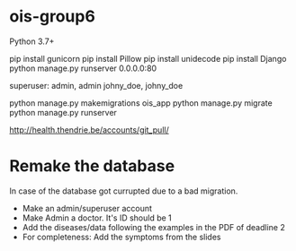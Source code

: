 # ois-group6

Python 3.7+

pip install gunicorn
pip install Pillow
pip install unidecode
pip install Django
python manage.py runserver 0.0.0.0:80

superuser: admin, admin
johny_doe, johny_doe

python manage.py makemigrations ois_app
python manage.py migrate
python manage.py runserver

http://health.thendrie.be/accounts/git_pull/


Remake the database
===================
In case of the database got currupted due to a bad migration.
- Make an admin/superuser account
- Make Admin a doctor. It's ID should be 1
- Add the diseases/data following the examples in the PDF of deadline 2
- For completeness: Add the symptoms from the slides
